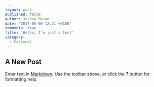 ```yaml
---
layout: post
published: false
author: Joshua Mason
date: '2017-05-06 12:21 +0100'
comments: true
title: 'Hello, I’m just a test'
category:
  - Personal
---
```

## A New Post

Enter text in [Markdown](http://daringfireball.net/projects/markdown/). Use the toolbar above, or click the **?** button for formatting help.
